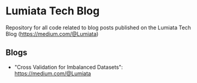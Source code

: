 # Lumiata Tech Blog
Repository for all code related to blog posts published on the Lumiata Tech Blog (https://medium.com/@Lumiata)

## Blogs
 - "Cross Validation for Imbalanced Datasets": https://medium.com/@Lumiata
